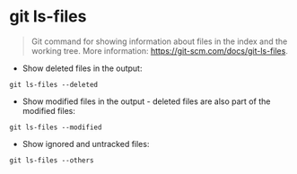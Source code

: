 # git ls-files  

> Git command for showing information about files in the index and the working tree.
> More information: <https://git-scm.com/docs/git-ls-files>.

- Show deleted files in the output:

`git ls-files --deleted`

- Show modified files in the output - deleted files are also part of the modified files:

`git ls-files --modified`

- Show ignored and untracked files:

`git ls-files --others`



